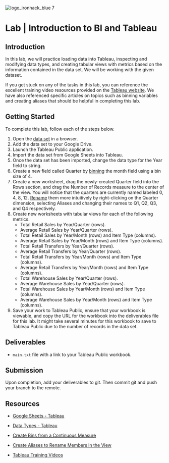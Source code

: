 ![logo_ironhack_blue 7](https://user-images.githubusercontent.com/23629340/40541063-a07a0a8a-601a-11e8-91b5-2f13e4e6b441.png)

# Lab | Introduction to BI and Tableau

## Introduction

In this lab, we will practice loading data into Tableau, inspecting and modifying data types, and creating tabular views with metrics based on the information contained in the data set. We will be working with the given dataset.

If you get stuck on any of the tasks in this lab, you can reference the excellent training video resources provided on the [Tableau website](https://www.tableau.com/learn/training). We have also referenced specific articles on topics such as binning variables and creating aliases that should be helpful in completing this lab.

## Getting Started

To complete this lab, follow each of the steps below.

1. Open the [data set](https://docs.google.com/spreadsheets/d/1pQ2VFsuuwLqBstYYTY3fcZY32WLigw3Pzxnikkce6IA/edit?usp=sharing) in a browser.
2. Add the data set to your Google Drive.
3. Launch the Tableau Public application.
4. Import the data set from Google Sheets into Tableau.
5. Once the data set has been imported, change the data type for the Year field to string.
6. Create a new field called Quarter by [binning](https://onlinehelp.tableau.com/current/pro/desktop/en-us/calculations_bins.htm) the month field using a bin size of 4.
7. Create a new worksheet, drag the newly-created Quarter field into the Rows section, and drag the Number of Records measure to the center of the view. You will notice that the quarters are currently named labeled 0, 4, 8, 12. [Rename](https://onlinehelp.tableau.com/current/pro/desktop/en-us/datafields_fieldproperties_aliases_ex1editing.htm) them more intuitively by right-clicking on the Quarter dimension, selecting Aliases and changing their names to Q1, Q2, Q3, and Q4 respectively.
8. Create new worksheets with tabular views for each of the following metrics.
    - Total Retail Sales by Year/Quarter (rows).
    - Average Retail Sales by Year/Quarter (rows).
    - Total Retail Sales by Year/Month (rows) and Item Type (columns).
    - Average Retail Sales by Year/Month (rows) and Item Type (columns).
    - Total Retail Transfers by Year/Quarter (rows).
    - Average Retail Transfers by Year/Quarter (rows).
    - Total Retail Transfers by Year/Month (rows) and Item Type (columns).
    - Average Retail Transfers by Year/Month (rows) and Item Type (columns).
    - Total Warehouse Sales by Year/Quarter (rows).
    - Average Warehouse Sales by Year/Quarter (rows).
    - Total Warehouse Sales by Year/Month (rows) and Item Type (columns).
    - Average Warehouse Sales by Year/Month (rows) and Item Type (columns).
9. Save your work to Tableau Public, ensure that your workbook is viewable, and copy the URL for the workbook into the deliverables file for this lab. It might take several minutes for this workbook to save to Tableau Public due to the number of records in the data set.

## Deliverables

- `main.txt` file with a link to your Tableau Public workbook.

## Submission

Upon completion, add your deliverables to git. Then commit git and push your branch to the remote.

## Resources

- [Google Sheets - Tableau](https://onlinehelp.tableau.com/current/pro/desktop/en-us/examples_googlesheets.htm)

- [Data Types - Tableau](https://onlinehelp.tableau.com/current/pro/desktop/en-us/datafields_typesandroles_datatypes.htm)

- [Create Bins from a Continuous Measure](https://onlinehelp.tableau.com/current/pro/desktop/en-us/calculations_bins.htm)

- [Create Aliases to Rename Members in the View](https://onlinehelp.tableau.com/current/pro/desktop/en-us/datafields_fieldproperties_aliases_ex1editing.htm)

- [Tableau Training Videos](https://www.tableau.com/learn/training)
